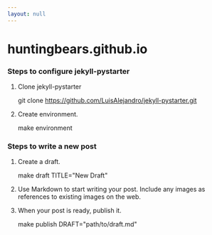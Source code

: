```yaml
---
layout: null
---
```


huntingbears.github.io
=======================

### Steps to configure jekyll-pystarter

1. Clone jekyll-pystarter

    git clone https://github.com/LuisAlejandro/jekyll-pystarter.git

2. Create environment.

    make environment


### Steps to write a new post

1. Create a draft.

    make draft TITLE="New Draft"

2. Use Markdown to start writing your post. Include any images as references to existing images on the web.
3. When your post is ready, publish it.

    make publish DRAFT="path/to/draft.md"
